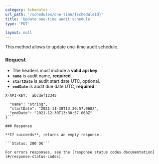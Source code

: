 ```yaml
---
category: Schedules
url_path: '/schedules/one-time/{scheduleId}'
title: 'Update one-time audit schedule'
type: 'PUT'

layout: null
---
```


This method allows to update one-time audit schedule.

### Request
* The headers must include a **valid api key**.
* **`name`** is audit name, **required**.
* **`startDate`** is audit start date UTC, optional.
* **`endDate`** is audit due date UTC, **required**.

```X-API-KEY:  abcdef12345```
```{
  "name": "string",
  "startDate": "2021-11-30T13:30:57.068Z",
  "endDate": "2021-12-30T13:30:57.068Z"
}```

### Response

**If succeeds**, returns an empty response.

```Status: 200 OK```

For errors responses, see the [response status codes documentation](#/response-status-codes).
